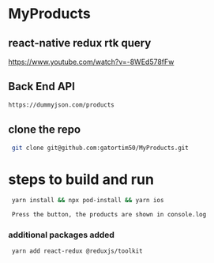# MyProducts
## react-native redux rtk query 
https://www.youtube.com/watch?v=-8WEd578fFw

## Back End API

```bash
https://dummyjson.com/products
```

## clone the repo

```bash
 git clone git@github.com:gatortim50/MyProducts.git
```

# steps to build and run

```bash
 yarn install && npx pod-install && yarn ios

 Press the button, the products are shown in console.log
```


### additional packages added

```bash
 yarn add react-redux @reduxjs/toolkit
```
